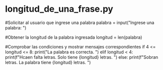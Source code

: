 # longitud_de_una_frase.py
#Solicitar al usuario que ingrese una palabra
palabra = input("Ingrese una palabra: ")

#Obtener la longitud de la palabra ingresada
longitud = len(palabra)

#Comprobar las condiciones y mostrar mensajes correspondientes
if 4 <= longitud <= 8:
    print("La palabra es correcta. ")
elif longitud < 4:
    print(f"Hcaen falta letras. Solo tiene {longitud} letras. ")
else:
    print(f"Sobran letras. La palabra tiene {longitud} letras. ")
     
